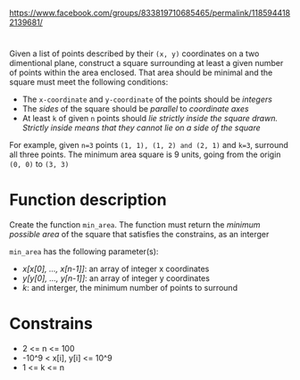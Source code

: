 https://www.facebook.com/groups/833819710685465/permalink/1185944182139681/
#
Given a list of points described by their `(x, y)` coordinates on a two dimentional plane, construct a square surrounding at least a given number of points within the area enclosed. That area should be minimal and the square must meet the following conditions:

* The `x-coordinate` and `y-coordinate` of the points should be _integers_
* The _sides_ of the square should be _parallel_ to _coordinate axes_
* At least `k` of given `n` points should _lie strictly inside the square drawn. Strictly inside means that they cannot lie on a side of the square_

For example, given `n=3` points `(1, 1), (1, 2) and (2, 1)` and `k=3`, surround all three points. The minimum area square is 9 units, going from the origin `(0, 0)` to `(3, 3)`

# Function description
Create the function `min_area`. The function must return the _minimum possible area_ of the square that satisfies the constrains, as an interger

`min_area` has the following parameter(s):
* _x[x[0], ..., x[n-1]]_: an array of integer x coordinates
* _y[y[0], ..., y[n-1]]_: an array of integer y coordinates
* _k_: and interger, the minimum number of points to surround

# Constrains
* 2 <= n <= 100
* -10^9 < x[i], y[i] <= 10^9
* 1 <= k <= n
